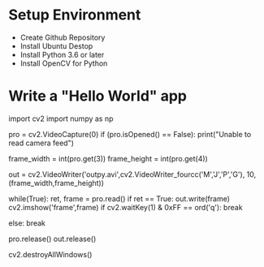 # Setup Environment
- Create Github Repository
- Install Ubuntu Destop
- Install Python 3.6 or later
- Install OpenCV for Python

# Write a "Hello World" app
import cv2
import numpy as np

pro = cv2.VideoCapture(0)
if (pro.isOpened() == False): 
  print("Unable to read camera feed")

frame_width = int(pro.get(3))
frame_height = int(pro.get(4))

out = cv2.VideoWriter('outpy.avi',cv2.VideoWriter_fourcc('M','J','P','G'), 10, (frame_width,frame_height))


while(True):
  ret, frame = pro.read()
  if ret == True: 
    out.write(frame)
    cv2.imshow('frame',frame)
    if cv2.waitKey(1) & 0xFF == ord('q'):
      break

  else:
    break 

pro.release()
out.release()

cv2.destroyAllWindows() 
